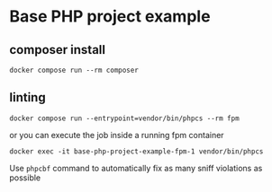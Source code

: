 # Base PHP project example

## composer install
```
docker compose run --rm composer
```

## linting
```
docker compose run --entrypoint=vendor/bin/phpcs --rm fpm
```

or you can execute the job inside a running fpm container
```
docker exec -it base-php-project-example-fpm-1 vendor/bin/phpcs
```

Use `phpcbf` command to automatically fix as many sniff violations as possible
